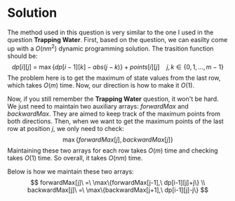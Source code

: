 # Solution

The method used in this question is very similar to the one I used in the question **Trapping Water**. First, based on the question, we can easilty come up with a $O(nm^2)$ dynamic programming solution. The trasition function should be:
$$
dp[i][j]\ =\ \max\{dp[i-1][k] - abs(j-k)\} + points[i][j] \ \ \ \ j,k \in \{0,1,...,m-1\}
$$
The problem here is to get the maximum of state values from the last row, which takes $O(m)$ time. Now, our direction is how to make it $O(1)$.

Now, if you still remember the **Trapping Water** question, it won't be hard. We just need to maintain two auxiliary arrays: $forwardMax$ and $backwardMax$. They are aimed to keep track of the maximum points from both directions. Then, when we want to get the maximum points of the last row at position $j$, we only need to check:
$$
\max\{forwardMax[j], backwardMax[j]\}
$$
Maintaining these two arrays for each row takes $O(m)$ time and checking takes $O(1)$ time. So overall, it takes $O(nm)$ time.

Below is how we maintain these two arrays:
$$
forwardMax[j]\ =\ \max\{forwardMax[j-1],\ dp[i-1][j]+j\} \\
backwardMax[j]\ =\ \max\{backwardMax[j+1],\ dp[i-1][j]-j\}
$$

